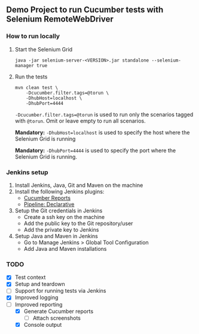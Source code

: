 ## Demo Project to run Cucumber tests with Selenium RemoteWebDriver

### How to run locally

1. Start the Selenium Grid
    ```
    java -jar selenium-server-<VERSION>.jar standalone --selenium-manager true
    ```
2. Run the tests
   ```
   mvn clean test \
       -Dcucumber.filter.tags=@torun \
       -DhubHost=localhost \
       -DhubPort=4444
   ```
   `-Dcucumber.filter.tags=@torun` is used to run only the scenarios tagged with `@torun`. Omit or leave empty to run all scenarios.
   
   **Mandatory:** `-DhubHost=localhost` is used to specify the host where the Selenium Grid is running
   
   **Mandatory:** `-DhubPort=4444` is used to specify the port where the Selenium Grid is running.

### Jenkins setup
1. Install Jenkins, Java, Git and Maven on the machine
2. Install the following Jenkins plugins:
   - [Cucumber Reports](https://plugins.jenkins.io/cucumber-reports/)
   - [Pipeline: Declarative](https://plugins.jenkins.io/pipeline-model-definition/)
3. Setup the Git credentials in Jenkins
   - Create a ssh key on the machine
   - Add the public key to the Git repository/user
   - Add the private key to Jenkins
4. Setup Java and Maven in Jenkins
   - Go to Manage Jenkins > Global Tool Configuration
   - Add Java and Maven installations

### TODO
 - [X] Test context
 - [X] Setup and teardown
 - [ ] Support for running tests via Jenkins
 - [X] Improved logging
 - [ ] Improved reporting
   - [X] Generate Cucumber reports
     - [ ] Attach screenshots
   - [X] Console output